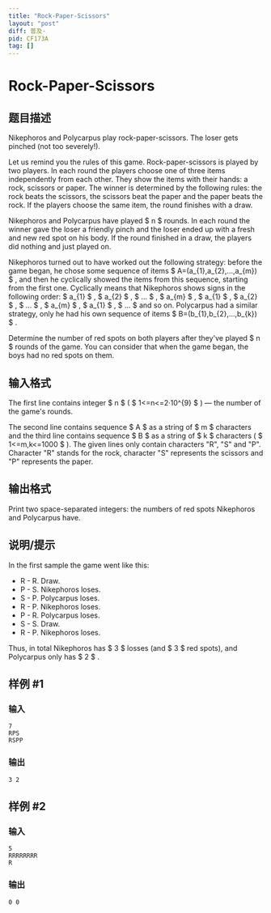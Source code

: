 ```yaml
---
title: "Rock-Paper-Scissors"
layout: "post"
diff: 普及-
pid: CF173A
tag: []
---
```


# Rock-Paper-Scissors

## 题目描述

Nikephoros and Polycarpus play rock-paper-scissors. The loser gets pinched (not too severely!).

Let us remind you the rules of this game. Rock-paper-scissors is played by two players. In each round the players choose one of three items independently from each other. They show the items with their hands: a rock, scissors or paper. The winner is determined by the following rules: the rock beats the scissors, the scissors beat the paper and the paper beats the rock. If the players choose the same item, the round finishes with a draw.

Nikephoros and Polycarpus have played $ n $ rounds. In each round the winner gave the loser a friendly pinch and the loser ended up with a fresh and new red spot on his body. If the round finished in a draw, the players did nothing and just played on.

Nikephoros turned out to have worked out the following strategy: before the game began, he chose some sequence of items $ A=(a_{1},a_{2},...,a_{m}) $ , and then he cyclically showed the items from this sequence, starting from the first one. Cyclically means that Nikephoros shows signs in the following order: $ a_{1} $ , $ a_{2} $ , $ ... $ , $ a_{m} $ , $ a_{1} $ , $ a_{2} $ , $ ... $ , $ a_{m} $ , $ a_{1} $ , $ ... $ and so on. Polycarpus had a similar strategy, only he had his own sequence of items $ B=(b_{1},b_{2},...,b_{k}) $ .

Determine the number of red spots on both players after they've played $ n $ rounds of the game. You can consider that when the game began, the boys had no red spots on them.

## 输入格式

The first line contains integer $ n $ ( $ 1<=n<=2·10^{9} $ ) — the number of the game's rounds.

The second line contains sequence $ A $ as a string of $ m $ characters and the third line contains sequence $ B $ as a string of $ k $ characters ( $ 1<=m,k<=1000 $ ). The given lines only contain characters "R", "S" and "P". Character "R" stands for the rock, character "S" represents the scissors and "P" represents the paper.

## 输出格式

Print two space-separated integers: the numbers of red spots Nikephoros and Polycarpus have.

## 说明/提示

In the first sample the game went like this:

- R - R. Draw.
- P - S. Nikephoros loses.
- S - P. Polycarpus loses.
- R - P. Nikephoros loses.
- P - R. Polycarpus loses.
- S - S. Draw.
- R - P. Nikephoros loses.

Thus, in total Nikephoros has $ 3 $ losses (and $ 3 $ red spots), and Polycarpus only has $ 2 $ .

## 样例 #1

### 输入

```
7
RPS
RSPP

```

### 输出

```
3 2
```

## 样例 #2

### 输入

```
5
RRRRRRRR
R

```

### 输出

```
0 0
```

